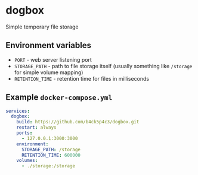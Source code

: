 # dogbox

Simple temporary file storage

## Environment variables

- `PORT` - web server listening port
- `STORAGE_PATH` - path to file storage itself (usually something like `/storage` for simple volume mapping)
- `RETENTION_TIME` - retention time for files in milliseconds

## Example `docker-compose.yml`

```yaml
services:
  dogbox:
    build: https://github.com/b4ck5p4c3/dogbox.git
    restart: always
    ports:
      - 127.0.0.1:3000:3000
    environment:
      STORAGE_PATH: /storage
      RETENTION_TIME: 600000
    volumes:
      - ./storage:/storage
```